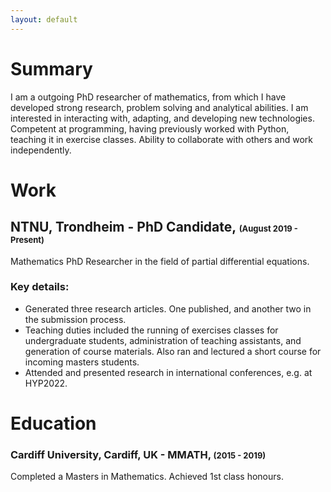 ```yaml
---
layout: default
---
```

# Summary
I am a outgoing PhD researcher of mathematics, from which I have developed  strong research, problem solving and analytical abilities. I am interested in interacting with, adapting, and developing new technologies. Competent at programming, having previously worked with Python, teaching it in exercise classes. Ability to collaborate with others and work independently.

# **Work**
## **NTNU, Trondheim** - PhD Candidate, <font size='2'>(August 2019 - Present)</font>
Mathematics PhD Researcher in the field of partial differential equations.
### Key details:
- Generated three research articles. One published, and another two in the submission process.
- Teaching duties included the running of exercises classes for undergraduate students, administration of teaching assistants, and generation of course materials. Also ran and lectured a short course for incoming masters students.
- Attended and presented research in international conferences, e.g. at HYP2022.

# **Education**
### **Cardiff University**, Cardiff, UK - MMATH, <font size='2'>(2015 - 2019)</font>
Completed a Masters in Mathematics. Achieved 1st class honours.